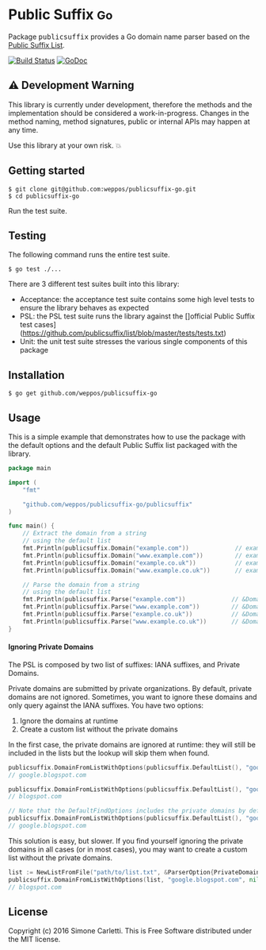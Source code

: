 # Public Suffix <small>Go</small>

Package <tt>publicsuffix</tt> provides a Go domain name parser based on the [Public Suffix List](http://publicsuffix.org/).

[![Build Status](https://travis-ci.org/weppos/publicsuffix-go.svg?branch=master)](https://travis-ci.org/weppos/publicsuffix-go)
[![GoDoc](https://godoc.org/github.com/weppos/publicsuffix-go/publicsuffix?status.svg)](https://godoc.org/github.com/weppos/publicsuffix-go/publicsuffix)


## :warning: Development Warning

This library is currently under development, therefore the methods and the implementation should be considered a work-in-progress. Changes in the method naming, method signatures, public or internal APIs may happen at any time.

Use this library at your own risk. :boom:


## Getting started

```shell
$ git clone git@github.com:weppos/publicsuffix-go.git
$ cd publicsuffix-go
```

Run the test suite.


## Testing

The following command runs the entire test suite.

```shell
$ go test ./...
```

There are 3 different test suites built into this library:

- Acceptance: the acceptance test suite contains some high level tests to ensure the library behaves as expected
- PSL: the PSL test suite runs the library against the []official Public Suffix test cases](https://github.com/publicsuffix/list/blob/master/tests/tests.txt)
- Unit: the unit test suite stresses the various single components of this package


## Installation

```shell
$ go get github.com/weppos/publicsuffix-go
```


## Usage

This is a simple example that demonstrates how to use the package with the default options and the default Public Suffix list packaged with the library.

```go
package main

import (
    "fmt"

    "github.com/weppos/publicsuffix-go/publicsuffix"
)

func main() {
    // Extract the domain from a string
    // using the default list
    fmt.Println(publicsuffix.Domain("example.com"))             // example.com
    fmt.Println(publicsuffix.Domain("www.example.com"))         // example.com
    fmt.Println(publicsuffix.Domain("example.co.uk"))           // example.co.uk
    fmt.Println(publicsuffix.Domain("www.example.co.uk"))       // example.co.uk

    // Parse the domain from a string
    // using the default list
    fmt.Println(publicsuffix.Parse("example.com"))             // &DomainName{"com", "example", ""}
    fmt.Println(publicsuffix.Parse("www.example.com"))         // &DomainName{"com", "example", "www"}
    fmt.Println(publicsuffix.Parse("example.co.uk"))           // &DomainName{"co.uk", "example", ""}
    fmt.Println(publicsuffix.Parse("www.example.co.uk"))       // &DomainName{"co.uk", "example", "www"}
}
```

#### Ignoring Private Domains

The PSL is composed by two list of suffixes: IANA suffixes, and Private Domains.

Private domains are submitted by private organizations. By default, private domains are not ignored.
Sometimes, you want to ignore these domains and only query against the IANA suffixes. You have two options:

1. Ignore the domains at runtime
2. Create a custom list without the private domains

In the first case, the private domains are ignored at runtime: they will still be included in the lists but the lookup will skip them when found.

```go
publicsuffix.DomainFromListWithOptions(publicsuffix.DefaultList(), "google.blogspot.com", nil)
// google.blogspot.com

publicsuffix.DomainFromListWithOptions(publicsuffix.DefaultList(), "google.blogspot.com", &FindOptions{IgnorePrivate: true})
// blogspot.com

// Note that the DefaultFindOptions includes the private domains by default
publicsuffix.DomainFromListWithOptions(publicsuffix.DefaultList(), "google.blogspot.com", DefaultFindOptions)
// google.blogspot.com
```

This solution is easy, but slower. If you find yourself ignoring the private domains in all cases (or in most cases), you may want to create a custom list without the private domains.

```go
list := NewListFromFile("path/to/list.txt", &ParserOption{PrivateDomains: false})
publicsuffix.DomainFromListWithOptions(list, "google.blogspot.com", nil)
// blogspot.com
```


## License

Copyright (c) 2016 Simone Carletti. This is Free Software distributed under the MIT license.
